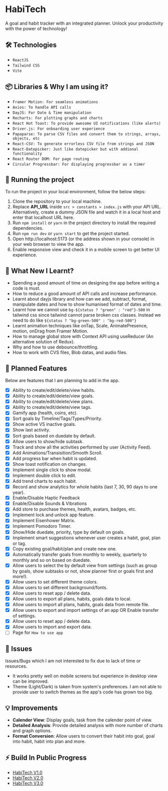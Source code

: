 # HabiTech

A goal and habit tracker with an integrated planner. Unlock your productivity with the power of technology!

## 🛠️ Technologies

- `ReactJS`
- `Tailwind CSS`
- `Vite`

## 📦 Libraries & Why I am using it?

- `Framer Motion: For seamless animations`
- `Axios: To handle API calls`
- `DayJS: For Date & Time manipulation`
- `Recharts: For plotting graphs and charts`
- `React Hot Toast: To provide awesome UI notifications (like alerts)`
- `Driver.js: For onboarding user experience`
- `Papaparse: To parse CSV files and convert them to strings, arrays, objects, etc`
- `React-CSV: To generate errorless CSV file from strings and JSON`
- `React-Datepicker: Just like datepicker but with addional functionality`
- `React Router DOM: For page routing`
- `Circular Progressbar: For displaying progressbar as a timer`

## 🚦 Running the project

To run the project in your local environment, follow the below steps:

1. Clone the repository to your local machine.
2. Replace **API_URL** inside `src > constants > index.js` with your API URL. Alternatively, create a dummy JSON file and watch it in a local host and enter that localhost URL here.
3. Run `npm install` or `yarn` in the project directory to install the required dependencies.
4. Run `npm run dev` or `yarn start` to get the project started.
5. Open http://localhost:5173 (or the address shown in your console) in your web browser to view the app.
6. Enable responsive view and check it in a mobile screen to get better UI experience.

## 🧠 What New I Learnt?

- Spending a good amount of time on designing the app before writing a code is must.
- How to reduce a good amount of API calls and increase performance.
- Learnt about dayjs library and how can we add, subtract, format, manipulate dates and how to show humanised format of dates and time.
- Learnt how we cannot use `bg-${status ? "green" : "red"}-500` in tailwind css since tailwind cannot parse broken css classes. Instead we need to do like `${status ? "bg-green-500" : "bg-red-500"}`
- Learnt animation techniques like onTap, Scale, AnimatePresence, motion, onDrag from Framer Motion.
- How to manage global store with Context API using useReducer (An alternative solution of Redux).
- Why and how to use debounce/throttling.
- How to work with CVS files, Blob datas, and audio files.

## 🚀 Planned Features

Below are features that I am planning to add in the app.

- [x] Ability to create/edit/delete/view habits.
- [x] Ability to create/edit/delete/view goals.
- [x] Ability to create/edit/delete/view plans.
- [x] Ability to create/edit/delete/view tags.
- [x] Gamify app (health, coins, etc).
- [x] Sort goals by Timeline/Tags/Types/Priority.
- [x] Show active VS inactive goals.
- [x] Show last activity.
- [x] Sort goals based on duedate by default.
- [x] Allow users to show/hide subtask.
- [x] Track and show all the activities performed by user (Activity Feed).
- [x] Add Animations/Transisition/Smooth Scroll.
- [x] Add progress bar when habit is updated.
- [x] Show toast notification on changes.
- [x] Implement single click to show modal.
- [x] Implement double click to edit.
- [x] Add trend charts to each habit.
- [x] Record and show analytics for whole habits (last 7, 30, 90 days to one year).
- [x] Enable/Disable Haptic Feedback
- [x] Enable/Disable Sounds & Vibrations
- [x] Add store to purchase themes, health, avatars, badges, etc.
- [x] Implement lock and unlock app feature.
- [x] Implement Eisenhower Matrix.
- [x] Implement Pomodoro Timer.
- [x] Show/Hide duedate, priority, type by default on goals.
- [x] Implement smart suggestions whenever user creates a habit, goal, plan or tag.
- [x] Copy existing goal/habit/plan and create new one.
- [x] Automatically transfer goals from monthly to weekly, quarterly to monthly and so on based on duedate.
- [x] Allow users to select the by default view from settings (such as group by goals, show subtasks or not, show planner first or goals first and more!).
- [x] Allow users to set different theme colors.
- [x] Allow users to set different background/fonts.
- [x] Allow users to reset app / delete data.
- [x] Allow users to export all plans, habits, goals data to local.
- [x] Allow users to import all plans, habits, goals data from remote file.
- [x] Allow users to export and import settings of an app OR Enable transfer of settings.
- [x] Allow users to reset app / delete data.
- [x] Allow users to import and export data.
- [ ] Page for `How to use app`

## 🐞 Issues

Issues/Bugs which I am not interested to fix due to lack of time or resources.

- It works pretty well on mobile screens but experience in desktop view can be improved.
- Theme (Light/Dark) is taken from system's preferences. I am not able to provide user to switch themes as the app's code has grown too big.

## 💡 Improvements

- **Calender View**: Display goals, task from the calender point of view.
- **Detailed Analysis**: Provide detailed analysis with more number of charts and graph options.
- **Format Conversion**: Allow users to convert their habit into goal, goal into habit, habit into plan and more.

## ⚡️ Build In Public Progress

- [HabiTech V1.0](https://www.linkedin.com/posts/nooruddin-shaikh_developer-habits-habitech-activity-7164270082024431616-L-IQ?utm_source=share&utm_medium=member_desktop)
- [HabiTech V2.0](https://www.linkedin.com/posts/nooruddin-shaikh_tailwindcss-react-api-activity-7166338128054534147-_NnH?utm_source=share&utm_medium=member_desktop)
- [HabiTech V3.0](https://www.linkedin.com/posts/nooruddin-shaikh_framermotion-priority-deadline-activity-7168499155403751424-k7FX?utm_source=share&utm_medium=member_desktop)
